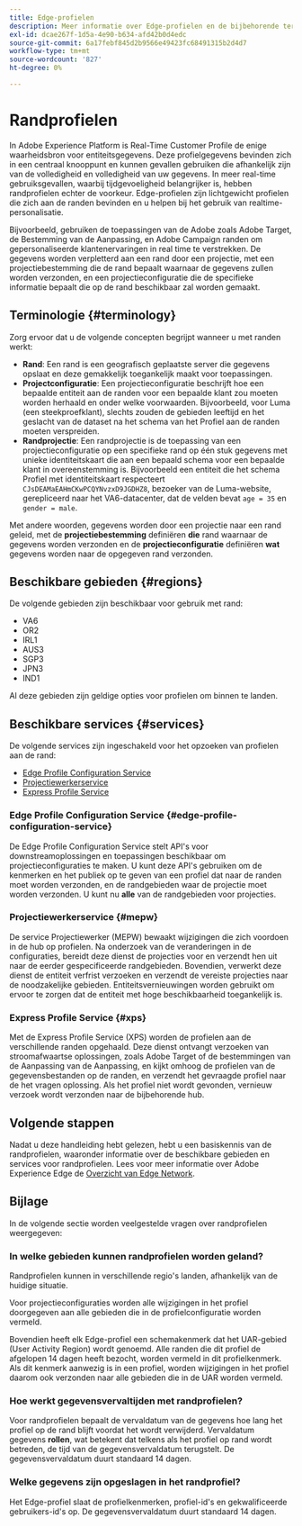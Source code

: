 ```yaml
---
title: Edge-profielen
description: Meer informatie over Edge-profielen en de bijbehorende terminologie, beschikbare gebieden voor randprofielen en de beschikbare services voor randprofielen.
exl-id: dcae267f-1d5a-4e90-b634-afd42b0d4edc
source-git-commit: 6a17febf845d2b9566e49423fc68491315b2d4d7
workflow-type: tm+mt
source-wordcount: '827'
ht-degree: 0%

---
```


# Randprofielen

In Adobe Experience Platform is Real-Time Customer Profile de enige waarheidsbron voor entiteitsgegevens. Deze profielgegevens bevinden zich in een centraal knooppunt en kunnen gevallen gebruiken die afhankelijk zijn van de volledigheid en volledigheid van uw gegevens. In meer real-time gebruiksgevallen, waarbij tijdgevoeligheid belangrijker is, hebben randprofielen echter de voorkeur. Edge-profielen zijn lichtgewicht profielen die zich aan de randen bevinden en u helpen bij het gebruik van realtime-personalisatie.

Bijvoorbeeld, gebruiken de toepassingen van de Adobe zoals Adobe Target, de Bestemming van de Aanpassing, en Adobe Campaign randen om gepersonaliseerde klantenervaringen in real time te verstrekken. De gegevens worden verpletterd aan een rand door een projectie, met een projectiebestemming die de rand bepaalt waarnaar de gegevens zullen worden verzonden, en een projectieconfiguratie die de specifieke informatie bepaalt die op de rand beschikbaar zal worden gemaakt.

## Terminologie {#terminology}

Zorg ervoor dat u de volgende concepten begrijpt wanneer u met randen werkt:

- **Rand**: Een rand is een geografisch geplaatste server die gegevens opslaat en deze gemakkelijk toegankelijk maakt voor toepassingen.
- **Projectconfiguratie**: Een projectieconfiguratie beschrijft hoe een bepaalde entiteit aan de randen voor een bepaalde klant zou moeten worden herhaald en onder welke voorwaarden. Bijvoorbeeld, voor Luma (een steekproefklant), slechts zouden de gebieden leeftijd en het geslacht van de dataset na het schema van het Profiel aan de randen moeten verspreiden.
- **Randprojectie**: Een randprojectie is de toepassing van een projectieconfiguratie op een specifieke rand op één stuk gegevens met unieke identiteitskaart die aan een bepaald schema voor een bepaalde klant in overeenstemming is. Bijvoorbeeld een entiteit die het schema Profiel met identiteitskaart respecteert `CJsDEAMaEAHmCKwPCQYNvzxD9JGDHZ8`, bezoeker van de Luma-website, gerepliceerd naar het VA6-datacenter, dat de velden bevat `age = 35` en `gender = male`.

Met andere woorden, gegevens worden door een projectie naar een rand geleid, met de **projectiebestemming** definiëren **die** rand waarnaar de gegevens worden verzonden en de **projectieconfiguratie** definiëren **wat** gegevens worden naar de opgegeven rand verzonden.

## Beschikbare gebieden {#regions}

De volgende gebieden zijn beschikbaar voor gebruik met rand:

- VA6
- OR2
- IRL1
- AUS3
- SGP3
- JPN3
- IND1

Al deze gebieden zijn geldige opties voor profielen om binnen te landen.

## Beschikbare services {#services}

De volgende services zijn ingeschakeld voor het opzoeken van profielen aan de rand:

- [Edge Profile Configuration Service](#edge-profile-configuration-service)
- [Projectiewerkerservice](#mepw)
- [Express Profile Service](#xps)

### Edge Profile Configuration Service {#edge-profile-configuration-service}

De Edge Profile Configuration Service stelt API&#39;s voor downstreamoplossingen en toepassingen beschikbaar om projectieconfiguraties te maken. U kunt deze API&#39;s gebruiken om de kenmerken en het publiek op te geven van een profiel dat naar de randen moet worden verzonden, en de randgebieden waar de projectie moet worden verzonden. U kunt nu **alle** van de randgebieden voor projecties.

### Projectiewerkerservice {#mepw}

De service Projectiewerker (MEPW) bewaakt wijzigingen die zich voordoen in de hub op profielen. Na onderzoek van de veranderingen in de configuraties, bereidt deze dienst de projecties voor en verzendt hen uit naar de eerder gespecificeerde randgebieden. Bovendien, verwerkt deze dienst de entiteit verfrist verzoeken en verzendt de vereiste projecties naar de noodzakelijke gebieden. Entiteitsvernieuwingen worden gebruikt om ervoor te zorgen dat de entiteit met hoge beschikbaarheid toegankelijk is.

### Express Profile Service {#xps}

Met de Express Profile Service (XPS) worden de profielen aan de verschillende randen opgehaald. Deze dienst ontvangt verzoeken van stroomafwaartse oplossingen, zoals Adobe Target of de bestemmingen van de Aanpassing van de Aanpassing, en kijkt omhoog de profielen van de gegevensbestanden op de randen, en verzendt het gevraagde profiel naar de het vragen oplossing. Als het profiel niet wordt gevonden, vernieuw verzoek wordt verzonden naar de bijbehorende hub.

## Volgende stappen

Nadat u deze handleiding hebt gelezen, hebt u een basiskennis van de randprofielen, waaronder informatie over de beschikbare gebieden en services voor randprofielen. Lees voor meer informatie over Adobe Experience Edge de [Overzicht van Edge Network](../web-sdk/home.md#edge-network).

## Bijlage

In de volgende sectie worden veelgestelde vragen over randprofielen weergegeven:

### In welke gebieden kunnen randprofielen worden geland?

Randprofielen kunnen in verschillende regio&#39;s landen, afhankelijk van de huidige situatie.

Voor projectieconfiguraties worden alle wijzigingen in het profiel doorgegeven aan alle gebieden die in de profielconfiguratie worden vermeld.

Bovendien heeft elk Edge-profiel een schemakenmerk dat het UAR-gebied (User Activity Region) wordt genoemd. Alle randen die dit profiel de afgelopen 14 dagen heeft bezocht, worden vermeld in dit profielkenmerk. Als dit kenmerk aanwezig is in een profiel, worden wijzigingen in het profiel daarom ook verzonden naar alle gebieden die in de UAR worden vermeld.

### Hoe werkt gegevensvervaltijden met randprofielen?

Voor randprofielen bepaalt de vervaldatum van de gegevens hoe lang het profiel op de rand blijft voordat het wordt verwijderd. Vervaldatum gegevens **rollen**, wat betekent dat telkens als het profiel op rand wordt betreden, de tijd van de gegevensvervaldatum terugstelt. De gegevensvervaldatum duurt standaard 14 dagen.

### Welke gegevens zijn opgeslagen in het randprofiel?

Het Edge-profiel slaat de profielkenmerken, profiel-id&#39;s en gekwalificeerde gebruikers-id&#39;s op. De gegevensvervaldatum duurt standaard 14 dagen.
